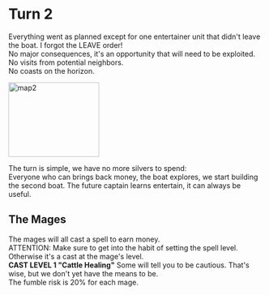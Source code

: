 # Turn 2

Everything went as planned except for one entertainer unit that didn't leave the boat. I forgot the LEAVE order!  
No major consequences, it's an opportunity that will need to be exploited.  
No visits from potential neighbors.  
No coasts on the horizon.  

<img width="179" height="147" alt="map2" src="https://github.com/user-attachments/assets/9a6cd80c-0353-4afd-9fe5-db8261ff0d4a" />


The turn is simple, we have no more silvers to spend:  
Everyone who can brings back money, the boat explores, we start building the second boat. The future captain learns entertain, it can always be useful.  

## The Mages

The mages will all cast a spell to earn money.  
ATTENTION: Make sure to get into the habit of setting the spell level. Otherwise it's a cast at the mage's level.  
**CAST LEVEL 1 "Cattle Healing"**
Some will tell you to be cautious. That's wise, but we don't yet have the means to be.  
The fumble risk is 20% for each mage.
